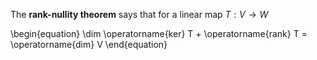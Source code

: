 The **rank-nullity theorem** says that for a linear map $T: V \to W$

\begin{equation}
\dim \operatorname{ker} T + \operatorname{rank} T = \operatorname{dim} V
\end{equation}